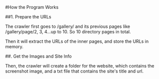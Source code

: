 #How the Program Works

##1\. Prepare the URLs

The crawler first goes to /gallery/ and its previous pages like /gallery/page/2, 3, 4...up to 10. So 10 directory pages in total.

Then it will extract the URLs of the inner pages, and store the URLs in memory.

##\. Get the Images and Site Info

Then, the crawler will create a folder for the website, which contains the screenshot image, and a txt file that contains the site's title and url.


